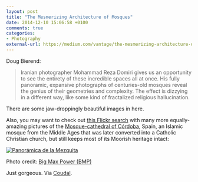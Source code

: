```yaml
---
layout: post
title: "The Mesmerizing Architecture of Mosques"
date: 2014-12-10 15:06:58 +0100
comments: true
categories: 
- Photography
external-url: https://medium.com/vantage/the-mesmerizing-architecture-of-mosques-385d1e5e14c0
---
```


Doug Bierend:

> Iranian photographer Mohammad Reza Domiri gives us an opportunity to see the entirety of these incredible spaces all at once. His fully panoramic, expansive photographs of centuries-old mosques reveal the genius of their geometries and complexity. The effect is dizzying in a different way, like some kind of fractalized religious hallucination.

There are some jaw-droppingly beautiful images in here. 

Also, you may want to check out [this Flickr search](https://www.flickr.com/search/?q=mezquita%20córdoba) with many more equally-amazing pictures of the [Mosque-cathedral of Córdoba](http://en.wikipedia.org/wiki/Mosque–Cathedral_of_Córdoba), Spain, an Islamic mosque from the Middle Ages that was later converted into a Catholic Christian church, but still keeps most of its Moorish heritage intact:

<p class="extra-width"><a href="https://www.flickr.com/photos/big-max-power/6126261817" title="Panorámica de la Mezquita by Big Max Power (BMP), on Flickr"><img src="https://farm7.staticflickr.com/6194/6126261817_1a75d7bd64_o.jpg" alt="Panorámica de la Mezquita"></a></p>

<p class="photo-credit">Photo credit: <a href="https://www.flickr.com/photos/big-max-power/">Big Max Power (BMP)</a></p>

Just gorgeous. Via [Coudal](http://coudal.com/archives/2014/12/mesmerizing_arc.php).